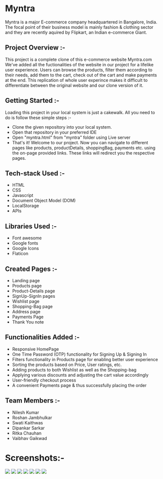 # Myntra

Myntra is a major E-commerce company headquartered in Bangalore, India. The focal point of their business model is mainly fashion & clothing sector and they are recently aquired by Flipkart, an Indian e-commerce Giant.

## Project Overview :-

This project is a complete clone of this e-commerce website Myntra.com<br>
We've added all the fuctionalities of the website in our project for a lifelike user experience. Users can browse the products, filter them according to their needs, add them to the cart, check out of the cart and make payments at the end. This replication of whole user experince makes it difficult to differentiate between the original website and our clone version of it.

## Getting Started :-

Loading this project in your local system is just a cakewalk. All you need to do is follow these simple steps :-

<ul>
  <li>Clone the given repository into your local system.</li>
  <li>Open that repository in your preferred IDE</li>
  <li>Open "myntra.html" from "myntra" folder using Live server</li>
  <li>That's it! Welcome to our project. Now you can navigate to different pages like products, productDetails, shoppingBag, payments etc. using the on-page provided links. These links will redirect you the respective pages. 
</ul>

## Tech-stack Used :-

<ul>
  <li>HTML</li>
  <li>CSS</li>
  <li>Javascript</li>
  <li>Document Object Model (DOM)</li>
  <li>LocalStorage</li>
  <li>APIs</li>
</ul>

## Libraries Used :-

<ul>
  <li>Font awesome</li>
  <li>Google fonts</li>
  <li>Google Icons</li>
  <li>Flaticon</li>
</ul>

## Created Pages :-

<ul>
  <li>Landing page</li>
  <li>Products page</li>
  <li>Product-Details page</li>
  <li>SignUp-SignIn pages</li>
  <li>Wishlist page</li>
  <li>Shopping-Bag page</li>
  <li>Address page</li>
  <li>Payments Page</li>
  <li>Thank You note</li>
</ul>

## Functionalities Added :-

<ul>
<li>Responsive HomePage</li>
  <li>One Time Password (OTP) functionality for Signing Up & Signing In</li>
  <li>Filters functionality in Products page for enabling better user experience</li>
  <li>Sorting the products based on Price, User ratings, etc.</li>
  <li>Adding products to both Wishlist as well as the Shopping-bag</li>
  <li>Applying various discounts and adjusting the cart value accordingly</li>
  <li>User-friendly checkout process</li>
  <li>A convenient Payments page & thus successfully placing the order</li>
</ul>

## Team Members :-

<ul>
  <li>Nilesh Kumar</li>
  <li>Roshan Jambhulkar</li>
  <li>Swati Kaithwas</li>
  <li>Dipankar Sarkar</li>
  <li>Ritka Chauhan</li>
  <li>Vaibhav Gaikwad</li>
</ul>

<h1>Screenshots:-</h1>

<img src="https://i.imgur.com/1Oi2M0B.png">


  <img src="https://i.postimg.cc/VzCkpSmw/products-All.png">

 <img src="https://i.imgur.com/A457y9R.png">

<img src="https://i.imgur.com/GQfaK5Q.png">
<img src="https://i.imgur.com/fuQtAzY.png">
<img src="https://i.imgur.com/lreyljg.png">
<img src="https://i.imgur.com/ugRod60.png">
